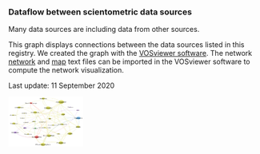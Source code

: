 ### Dataflow between scientometric data sources

Many data sources are including data from other sources.

This graph displays connections between the data sources listed in this registry. We created the graph with the [VOSviewer software](https://www.vosviewer.com/). The network [network](https://labs.tib.eu/rosi/includes/network.txt) and [map](https://labs.tib.eu/rosi/includes/map.txt) text files can be imported in the VOSviewer software to compute the network visualization.

Last update: 11 September 2020

<img src="/includes/dataflow.png" alt="Dataflow"
	title="Dataflow" width="150" height="100" />

